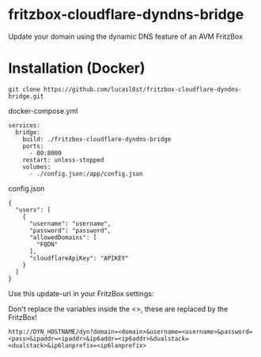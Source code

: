 # fritzbox-cloudflare-dyndns-bridge

Update your domain using the dynamic DNS feature of an AVM FritzBox   

# Installation (Docker)

```
git clone https://github.com/lucasl0st/fritzbox-cloudflare-dyndns-bridge.git
```

docker-compose.yml
```
services:
  bridge:
    build: ./fritzbox-cloudflare-dyndns-bridge
    ports:
      - 80:8000
    restart: unless-stopped
    volumes:
      - ./config.json:/app/config.json
```

config.json
```
{
  "users": [
    {
      "username": "username",
      "password": "password",
      "allowedDomains": [
        "FQDN"
      ],
      "cloudflareApiKey": "APIKEY"
    }
  ]
}
```

Use this update-url in your FritzBox settings:   

Don't replace the variables inside the <>, these are replaced by the FritzBox!

```
http://DYN_HOSTNAME/dyn?domain=<domain>&username=<username>&password=<pass>&ipaddr=<ipaddr>&ip6addr=<ip6addr>&dualstack=<dualstack>&ip6lanprefix=<ip6lanprefix>
```